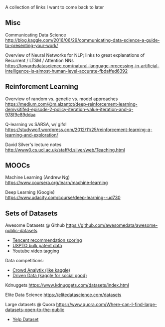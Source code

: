 A collection of links I want to come back to later

## Misc 
Communicating Data Science  
http://blog.kaggle.com/2016/06/29/communicating-data-science-a-guide-to-presenting-your-work/

Overview of Neural Networks for NLP; links to great explanations of Recurrent / LTSM / Attention NNs  
https://towardsdatascience.com/natural-language-processing-in-artificial-intelligence-is-almost-human-level-accurate-fbdaffed6392

## Reinforcment Learning
Overview of random vs. genetic vs. model approaches  
https://medium.com/@m.alzantot/deep-reinforcement-learning-demysitifed-episode-2-policy-iteration-value-iteration-and-q-978f9e89ddaa

Q-learning vs SARSA, w/ gifs!  
https://studywolf.wordpress.com/2012/11/25/reinforcement-learning-q-learning-and-exploration/

David Silver's lecture notes  
http://www0.cs.ucl.ac.uk/staff/d.silver/web/Teaching.html

## MOOCs
Machine Learning (Andrew Ng)  
https://www.coursera.org/learn/machine-learning

Deep Learning (Google)  
https://www.udacity.com/course/deep-learning--ud730

## Sets of Datasets
Awesome Datasets @ Github https://github.com/awesomedata/awesome-public-datasets
  * [Tencent recommendation scoring](https://www.kaggle.com/c/kddcup2012-track1#SubmissionInstructions)
  * [USPTO bulk patent data](https://www.uspto.gov/learning-and-resources/bulk-data-products)
  * [Youtube video tagging](https://research.google.com/youtube8m/download.html)

Data competitions:
  * [Crowd Analytix (like kaggle)](https://crowdanalytix.com/community)
  * [Driven Data (kaggle for social good)](https://www.drivendata.org/competitions/)

Kdnuggets https://www.kdnuggets.com/datasets/index.html

Elite Data Science https://elitedatascience.com/datasets

Large datasets @ Quora https://www.quora.com/Where-can-I-find-large-datasets-open-to-the-public
  * [Yelp Dataset](https://www.yelp.com/dataset/challenge)
